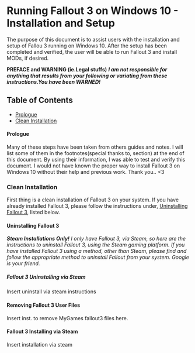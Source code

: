 # Running Fallout 3 on Windows 10 -  Installation and Setup
The purpose of this document is to assist users with the installation and setup of Fallou 3 running on Windows 10. After the setup has been completed and verified, the user will be able to run Fallout 3 and install MODs, if desired.

**PREFACE and WARNING (ie.Legal stuffs)**
***I am not responsible for anything that results from your  following or variating from these instructions.You have been WARNED!***

## Table of Contents

- [Prologue](#prologue)
- [Clean Installation](#clean-installation)

#### Prologue
Many of these steps have been taken from others guides and notes. I will list some of them in the footnotes(special thanks to, section) at the end of this document. By using their information, I was able to test and verify this document. I would not have known the proper way to install Fallout 3 on Windows 10 without their help and previous work. Thank you.. <3
### Clean Installation
First thing is a clean installation of Fallout 3 on your system. If you have already installed Fallout 3, please follow the instructions under, [Uninstalling Fallout 3](#uninstalling-fallout-3), listed below.
#### Uninstalling Fallout 3
***Steam Installations Only!***
*I only have Fallout 3, via Steam, so here are the instructions to uninstall Fallout 3, using the Steam gaming platform. If you have installed Fallout 3 using a method, other than Steam, please find and follow the appropriate method to uninstall Fallout from your system. Google is your friend.*
##### Fallout 3 Uninstalling via Steam
Insert uninstall via steam instructions

#### Removing Fallout 3 User Files
Insert inst. to remove MyGames fallout3 files here.

#### Fallout 3 Installing via Steam
Insert installation via steam




